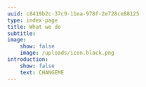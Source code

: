 ```yaml
---
uuid: c8419b2c-37c9-11ea-978f-2e728ce88125
type: index-page
title: What we do
subtitle:
image:
    show: false
    image: /uploads/icon.black.png
introduction:
    show: false
    text: CHANGEME
---
```

